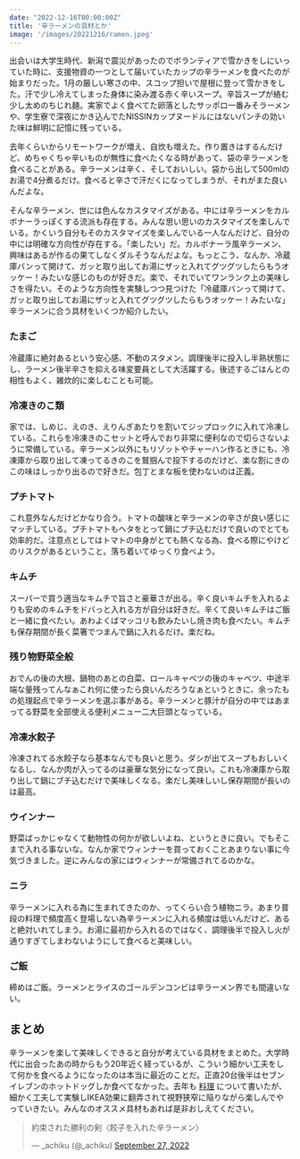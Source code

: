 ```yaml
---
date: "2022-12-16T00:00:00Z"
title: '辛ラーメンの具材とか'
image: '/images/20221216/ramen.jpeg'
---
```


出会いは大学生時代、新潟で震災があったのでボランティアで雪かきをしにいっていた時に、支援物資の一つとして届いていたカップの辛ラーメンを食べたのが始まりだった。1月の厳しい寒さの中、スコップ担いで屋根に登って雪かきをした。汗で少し冷えてしまった身体に染み渡る赤く辛いスープ。辛旨スープが絡む少し太めのちじれ麺。実家でよく食べてた卵落としたサッポロ一番みそラーメンや、学生寮で深夜にかき込んでたNISSINカップヌードルにはないパンチの効いた味は鮮明に記憶に残っている。

去年くらいからリモートワークが増え、自炊も増えた。作り置きはするんだけど、めちゃくちゃ辛いものが無性に食べたくなる時があって、袋の辛ラーメンを食べることがある。辛ラーメンは辛く、そしておいしい。袋から出して500mlのお湯で4分煮るだけ。食べると辛さで汗だくになってしまうが、それがまた良いんだよな。

そんな辛ラーメン、世には色んなカスタマイズがある。中には辛ラーメンをカルボナーラっぽくする流派も存在する。みんな思い思いのカスタマイズを楽しんでいる。かくいう自分もそのカスタマイズを楽しんでいる一人なんだけど、自分の中には明確な方向性が存在する。「楽したい」だ。カルボナーラ風辛ラーメン、興味はあるが作るの果てしなくダルそうなんだよな。もっとこう、なんか、冷蔵庫バンって開けて、ガッと取り出してお湯にザッと入れてグツグツしたらもうオッケー！みたいな感じのものが好きだ。楽で、それでいてワンランク上の美味しさを得たい。そのような方向性を実験しつつ見つけた「冷蔵庫バンって開けて、ガッと取り出してお湯にザッと入れてグツグツしたらもうオッケー！みたいな」辛ラーメンに合う具材をいくつか紹介したい。

### たまご

冷蔵庫に絶対あるという安心感、不動のスタメン。調理後半に投入し半熟状態にし、ラーメン後半辛さを抑える味変要員として大活躍する。後述するごはんとの相性もよく、雑炊的に楽しむことも可能。

### 冷凍きのこ類

家では、しめじ、えのき、えりんぎあたりを割いてジップロックに入れて冷凍している。これらを冷凍きのこセットと呼んでおり非常に便利なので切らさないように常備している。辛ラーメン以外にもリゾットやチャーハン作るときにも、冷凍庫から取り出して凍ってるきのこを鷲掴んで投下するのだけど、楽な割にきのこの味はしっかり出るので好きだ。包丁とまな板を使わないのは正義。

### プチトマト

これ意外なんだけどかなり合う。トマトの酸味と辛ラーメンの辛さが良い感じにマッチしている。プチトマトもヘタをとって鍋にブチ込むだけで良いのでとても効率的だ。注意点としてはトマトの中身がとても熱くなる為、食べる際にやけどのリスクがあるということ。落ち着いてゆっくり食べよう。

### キムチ

スーパーで買う適当なキムチで旨さと豪華さが出る。辛く良いキムチを入れるよりも安めのキムチをドバっと入れる方が自分は好きだ。辛くて良いキムチはご飯と一緒に食べたい。あわよくばマッコリも飲みたいし焼き肉も食べたい。キムチも保存期間が長く菜箸でつまんで鍋に入れるだけ。楽だね。

### 残り物野菜全般

おでんの後の大根、鍋物のあとの白菜、ロールキャベツの後のキャベツ、中途半端な量残ってんなぁこれ何に使ったら良いんだろうなぁというときに、余ったもの処理起点で辛ラーメンを選ぶ事がある。辛ラーメンと豚汁が自分の中ではあまってる野菜を全部使える便利メニュー二大巨頭となっている。

### 冷凍水餃子

冷凍されてる水餃子なら基本なんでも良いと思う。ダシが出てスープもおしいくなるし、なんか肉が入ってるのは豪華な気分になって良い。これも冷凍庫から取り出して鍋にブチ込むだけで美味しくなる。楽だし美味しいし保存期間が長いのは最高。

### ウインナー

野菜ばっかじゃなくて動物性の何かが欲しいよね、というときに良い。でもそこまで入れる事ないな。なんか家でウィンナーを買っておくことあまりない事に今気づきました。逆にみんなの家にはウィンナーが常備されてるのかな。

### ニラ

辛ラーメンに入れる為に生まれてきたのか、ってくらい合う植物ニラ。あまり普段の料理で頻度高く登場しない為辛ラーメンに入れる頻度は低いんだけど、あると絶対いれてしまう。お湯に最初から入れるのではなく、調理後半で投入し火が通りすぎてしまわないようにして食べると美味しい。

### ご飯

締めはご飯。ラーメンとライスのゴールデンコンビは辛ラーメン界でも間違いない。

## まとめ

辛ラーメンを楽して美味しくできると自分が考えている具材をまとめた。大学時代に出会ったあの時からもう20年近く経っているが、こういう細かい工夫をして何かを食べるようになったのは本当に最近のことだ。正直20台後半はセブンイレブンのホットドッグしか食べてなかった。去年も [料理](https://akirachiku.com/post/2021-12-25-cooking/) について書いたが、細かく工夫して実験しIKEA効果に翻弄されて視野狭窄に陥りながら楽しんでやっていきたい。みんなのオススメ具材もあれば是非おしえてください。

<blockquote class="twitter-tweet"><p lang="ja" dir="ltr">約束された勝利の剣〈餃子を入れた辛ラーメン〉</p>&mdash; _achiku (@_achiku) <a href="https://twitter.com/_achiku/status/1574719531443884032?ref_src=twsrc%5Etfw">September 27, 2022</a></blockquote> <script async src="https://platform.twitter.com/widgets.js" charset="utf-8"></script>
